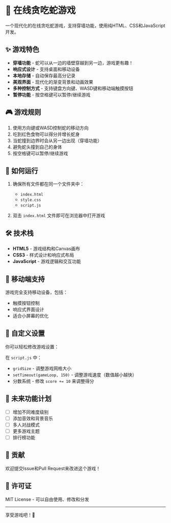 # 🐍 在线贪吃蛇游戏

一个现代化的在线贪吃蛇游戏，支持穿墙功能，使用纯HTML、CSS和JavaScript开发。

## ✨ 游戏特色

- **穿墙功能** - 蛇可以从一边的墙壁穿越到另一边，游戏更有趣！
- **响应式设计** - 支持桌面和移动设备
- **本地存储** - 自动保存最高分记录
- **美观界面** - 现代化的渐变背景和动画效果
- **多种控制方式** - 支持键盘方向键、WASD键和移动端触摸按钮
- **暂停功能** - 按空格键可以暂停/继续游戏

## 🎮 游戏规则

1. 使用方向键或WASD控制蛇的移动方向
2. 吃到红色食物可以得分并增长蛇身
3. 当蛇撞到边界时会从另一边出现（穿墙功能）
4. 避免蛇头撞到自己的身体
5. 按空格键可以暂停/继续游戏

## 🚀 如何运行

1. 确保所有文件都在同一个文件夹中：
   - `index.html`
   - `style.css`
   - `script.js`

2. 双击 `index.html` 文件即可在浏览器中打开游戏



## 🛠 技术栈

- **HTML5** - 游戏结构和Canvas画布
- **CSS3** - 样式设计和响应式布局
- **JavaScript** - 游戏逻辑和交互功能

## 📱 移动端支持

游戏完全支持移动设备，包括：
- 触摸按钮控制
- 响应式界面设计
- 适合小屏幕的优化

## 🔧 自定义设置

你可以轻松修改游戏设置：

在 `script.js` 中：
- `gridSize` - 调整游戏网格大小
- `setTimeout(gameLoop, 150)` - 调整游戏速度（数值越小越快）
- 分数系统 - 修改 `score += 10` 来调整得分



## 🎯 未来功能计划

- [ ] 增加不同难度级别
- [ ] 添加音效和背景音乐
- [ ] 多人对战模式
- [ ] 更多游戏主题
- [ ] 排行榜功能

## 🤝 贡献

欢迎提交Issue和Pull Request来改进这个游戏！

## 📄 许可证

MIT License - 可以自由使用、修改和分发

---

享受游戏吧！🎉 
